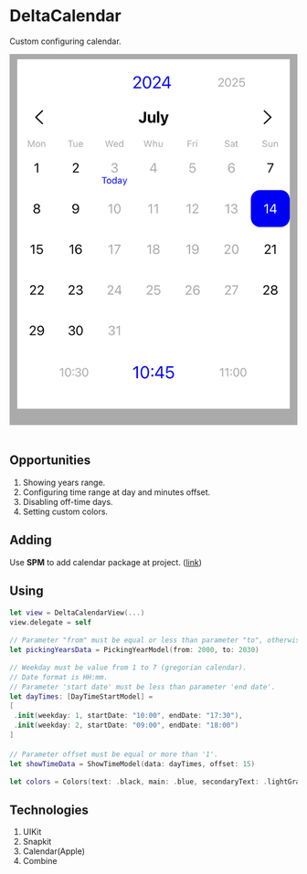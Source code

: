 # DeltaCalendar
Custom configuring calendar.

<img src="https://github.com/gikKid/DeltaCalendar/blob/main/ContentResource/Calendar.jpeg" title="" width="550" height="650"/>&nbsp;

## Opportunities
1. Showing years range.
2. Configuring time range at day and minutes offset.
3. Disabling off-time days.
4. Setting custom colors.

## Adding
Use **SPM** to add calendar package at project. ([link](https://github.com/gikKid/DeltaCalendar))

## Using
```swift
let view = DeltaCalendarView(...)
view.delegate = self
``` 

```swift
// Parameter "from" must be equal or less than parameter "to", otherwise it woudnt be build.
let pickingYearsData = PickingYearModel(from: 2000, to: 2030)
```

```swift
// Weekday must be value from 1 to 7 (gregorian calendar).
// Date format is HH:mm.
// Parameter 'start date' must be less than parameter 'end date'.
let dayTimes: [DayTimeStartModel] =
[
 .init(weekday: 1, startDate: "10:00", endDate: "17:30"),
 .init(weekday: 2, startDate: "09:00", endDate: "18:00")
]

// Parameter offset must be equal or more than '1'.
let showTimeData = ShowTimeModel(data: dayTimes, offset: 15)
```

```swift
let colors = Colors(text: .black, main: .blue, secondaryText: .lightGray, background: .white)
```

## Technologies
1. UIKit
2. Snapkit
3. Calendar(Apple)
4. Combine
